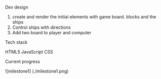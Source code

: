 Dev design
1. create and render the initial elements with game board. blocks and the ships
2. Control ships with directions
3. Add two board to player and computer

Tech stack

HTML5
JavaScript
CSS

Current progress

![milestone1] (./milestone1.png)

